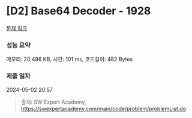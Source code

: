 # [D2] Base64 Decoder - 1928 

[문제 링크](https://swexpertacademy.com/main/code/problem/problemDetail.do?contestProbId=AV5PR4DKAG0DFAUq) 

### 성능 요약

메모리: 20,496 KB, 시간: 101 ms, 코드길이: 482 Bytes

### 제출 일자

2024-05-02 20:57



> 출처: SW Expert Academy, https://swexpertacademy.com/main/code/problem/problemList.do
